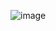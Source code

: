 

![image](https://user-images.githubusercontent.com/85604091/133030009-6ed3aa9d-fe64-4afb-a016-a3219875144d.png)


